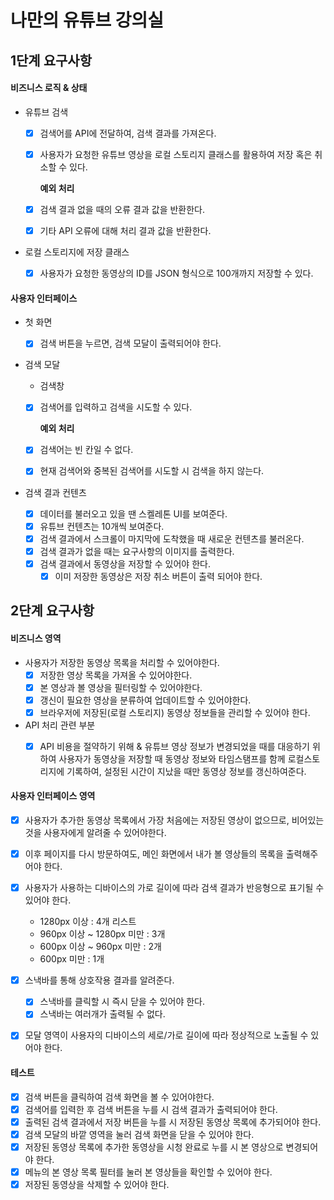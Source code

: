 # 나만의 유튜브 강의실

## 1단계 요구사항

#### 비즈니스 로직 & 상태

- 유튜브 검색

  - [x] 검색어를 API에 전달하여, 검색 결과를 가져온다.

  - [x] 사용자가 요청한 유튜브 영상을 로컬 스토리지 클래스를 활용하여 저장 혹은 취소할 수 있다.

    **예외 처리**

  - [x] 검색 결과 없을 때의 오류 결과 값을 반환한다.

  - [x] 기타 API 오류에 대해 처리 결과 값을 반환한다.

- 로컬 스토리지에 저장 클래스
  - [x] 사용자가 요청한 동영상의 ID를 JSON 형식으로 100개까지 저장할 수 있다.

#### 사용자 인터페이스

- 첫 화면

  - [x] 검색 버튼을 누르면, 검색 모달이 출력되어야 한다.

- 검색 모달

  - 검색창

  - [x] 검색어를 입력하고 검색을 시도할 수 있다.

    **예외 처리**

  - [x] 검색어는 빈 칸일 수 없다.

  - [x] 현재 검색어와 중복된 검색어를 시도할 시 검색을 하지 않는다.

- 검색 결과 컨텐츠
  - [x] 데이터를 불러오고 있을 땐 스켈레톤 UI를 보여준다.
  - [x] 유튜브 컨텐츠는 10개씩 보여준다.
  - [x] 검색 결과에서 스크롤이 마지막에 도착했을 때 새로운 컨텐츠를 불러온다.
  - [x] 검색 결과가 없을 때는 요구사항의 이미지를 출력한다.
  - [x] 검색 결과에서 동영상을 저장할 수 있어야 한다.
    - [x] 이미 저장한 동영상은 저장 취소 버튼이 출력 되어야 한다.

## 2단계 요구사항

#### 비즈니스 영역

- 사용자가 저장한 동영상 목록을 처리할 수 있어야한다.
  - [x] 저장한 영상 목록을 가져올 수 있어야한다.
  - [x] 본 영상과 볼 영상을 필터링할 수 있어야한다.
  - [x] 갱신이 필요한 영상을 분류하여 업데이트할 수 있어야한다.
  - [x] 브라우저에 저장된(로컬 스토리지) 동영상 정보들을 관리할 수 있어야 한다.
- API 처리 관련 부분
  - [x] API 비용을 절약하기 위해 & 유튜브 영상 정보가 변경되었을 때를 대응하기 위하여 사용자가 동영상을 저장할 때 동영상 정보와 타임스탬프를 함께 로컬스토리지에 기록하여, 설정된 시간이 지났을 때만 동영상 정보를 갱신하여준다.




#### 사용자 인터페이스 영역

* [x] 사용자가 추가한 동영상 목록에서 가장 처음에는 저장된 영상이 없으므로, 비어있는 것을 사용자에게 알려줄 수 있어야한다.
* [x] 이후 페이지를 다시 방문하여도, 메인 화면에서 내가 볼 영상들의 목록을 출력해주어야 한다.
* [x] 사용자가 사용하는 디바이스의 가로 길이에 따라 검색 결과가 반응형으로 표기될 수 있어야 한다.
  * 1280px 이상 : 4개 리스트
  * 960px 이상 ~ 1280px 미만 : 3개
  * 600px 이상 ~ 960px 미만 : 2개
  * 600px 미만 : 1개
* [x] 스낵바를 통해 상호작용 결과를 알려준다.
  * [x] 스낵바를 클릭할 시 즉시 닫을 수 있어야 한다.
  * [x] 스낵바는 여러개가 출력될 수 없다. 
* [x] 모달 영역이 사용자의 디바이스의 세로/가로 길이에 따라 정상적으로 노출될 수 있어야 한다.



#### 테스트

* [x] 검색 버튼을 클릭하여 검색 화면을 볼 수 있어야한다.
* [x] 검색어를 입력한 후 검색 버튼을 누를 시 검색 결과가 출력되어야 한다.
* [x] 출력된 검색 결과에서 저장 버튼을 누를 시 저장된 동영상 목록에 추가되어야 한다.
* [x] 검색 모달의 바깥 영역을 눌러 검색 화면을 닫을 수 있어야 한다.
* [x] 저장된 동영상 목록에 추가한 동영상을 시청 완료로 누를 시 본 영상으로 변경되어야 한다.
* [x] 메뉴의 본 영상 목록 필터를 눌러 본 영상들을 확인할 수 있어야 한다.
* [x] 저장된 동영상을 삭제할 수 있어야 한다.

